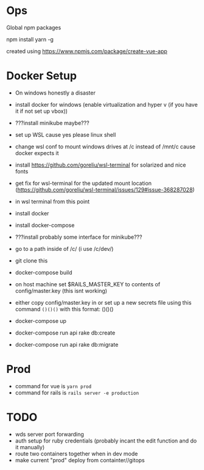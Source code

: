 # Ops
Global npm packages

npm install yarn -g

created using https://www.npmjs.com/package/create-vue-app

# Docker Setup

- On windows honestly a disaster
- install docker for windows (enable virtualization and hyper v (if you have it if not set up vbox))
- ???install minikube maybe???
- set up WSL cause yes please linux shell
- change wsl conf to mount windows drives at /c instead of /mnt/c cause docker expects it
- install https://github.com/goreliu/wsl-terminal for solarized and nice fonts
- get fix for wsl-terminal for the updated mount location (https://github.com/goreliu/wsl-terminal/issues/129#issue-368287028)


- in wsl terminal from this point
- install docker
- install docker-compose
- ???install probably some interface for minikube???
- go to a path inside of /c/ (i use /c/dev/)
- git clone this


- docker-compose build
- on host machine set $RAILS_MASTER_KEY to contents of config/master.key (this isnt working)
- either copy config/master.key in or set up a new secrets file using this command `()()()` with this format: ()()()
- docker-compose up
- docker-compose run api rake db:create
- docker-compose run api rake db:migrate

# Prod

- command for vue is `yarn prod`
- command for rails is `rails server -e production`

# TODO

- wds server port forwarding
- auth setup for ruby credentials (probably incant the edit function and do it manually)
- route two containers together when in dev mode
- make current "prod" deploy from containter//gitops
